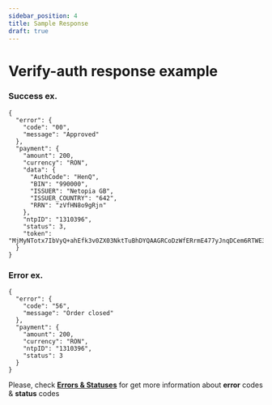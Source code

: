 ```yaml
---
sidebar_position: 4
title: Sample Response
draft: true
---
```


# Verify-auth response example

### Success ex.
```
{
  "error": {
    "code": "00",
    "message": "Approved"
  },
  "payment": {
    "amount": 200,
    "currency": "RON",
    "data": {
      "AuthCode": "HenQ",
      "BIN": "990000",
      "ISSUER": "Netopia GB",
      "ISSUER_COUNTRY": "642",
      "RRN": "zVfHN8o9gRjn"
    },
    "ntpID": "1310396",
    "status": 3,
    "token": "MjMyNTotx7IbVyQ+ahEfk3v0ZX03NktTuBhDYQAAGRCoDzWfERrmE477yJnqDCem6RTWE3S1r2L7zNbihsOCA1clluQd"
  }
}
```
### Error ex.
```
{
  "error": {
    "code": "56",
    "message": "Order closed"
  },
  "payment": {
    "amount": 200,
    "currency": "RON",
    "ntpID": "1310396",
    "status": 3
  }
}
```

Please, check **[Errors & Statuses](../start/start-Error)** for get more information about **error** codes & **status** codes